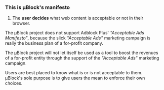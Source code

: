 ### This is µBlock's manifesto

1. The **user decides** what web content is acceptable or not in their browser.

The µBlock project does not support Adblock Plus' _"Acceptable Ads Manifesto"_, 
because the slick _"Acceptable Ads"_ marketing campaign is really the business 
plan of a for-profit company.

The µBlock project will not let itself be used as a tool to boost the revenues 
of a for-profit entity through the support of the _"Acceptable Ads"_ marketing 
campaign.

Users are best placed to know what is or is not acceptable to them. µBlock's 
sole purpose is to give users the mean to enforce their own choices.